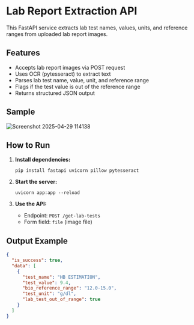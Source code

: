 # Lab Report Extraction API

This FastAPI service extracts lab test names, values, units, and reference ranges from uploaded lab report images.

## Features

- Accepts lab report images via POST request
- Uses OCR (pytesseract) to extract text
- Parses lab test name, value, unit, and reference range
- Flags if the test value is out of the reference range
- Returns structured JSON output

## Sample
![Screenshot 2025-04-29 114138](https://github.com/user-attachments/assets/0c481c63-3f8c-4a74-9e93-5e3617c1ae7c)

## How to Run

1. **Install dependencies:**
    ```
    pip install fastapi uvicorn pillow pytesseract
    ```

2. **Start the server:**
    ```
    uvicorn app:app --reload
    ```

3. **Use the API:**
    - Endpoint: `POST /get-lab-tests`
    - Form field: `file` (image file)

## Output Example

```json
{
  "is_success": true,
  "data": [
    {
      "test_name": "HB ESTIMATION",
      "test_value": 9.4,
      "bio_reference_range": "12.0-15.0",
      "test_unit": "g/dl",
      "lab_test_out_of_range": true
    }
  ]
}
```
